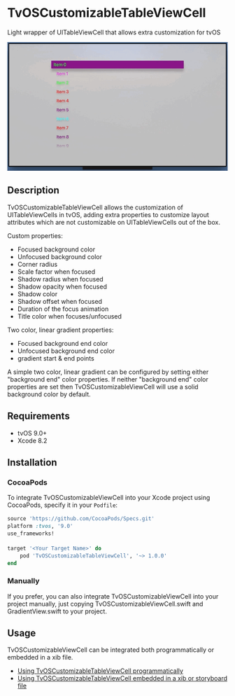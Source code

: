 # TvOSCustomizableTableViewCell

Light wrapper of UITableViewCell that allows extra customization for tvOS

![](art/Preview.gif)

## Description

TvOSCustomizableTableViewCell allows the customization of UITableViewCells in tvOS, adding extra properties to customize layout attributes which are not customizable on UITableViewCells out of the box.

Custom properties:

- Focused background color
- Unfocused background color
- Corner radius
- Scale factor when focused
- Shadow radius when focused
- Shadow opacity when focused
- Shadow color
- Shadow offset when focused
- Duration of the focus animation
- Title color when focuses/unfocused

Two color, linear gradient properties:

- Focused background end color
- Unfocused background end color
- gradient start & end points

A simple two color, linear gradient can be configured by setting either "background end" color properties. If neither "background end" color properties are set then TvOSCustomizableViewCell will use a solid background color by default.

## Requirements

- tvOS 9.0+
- Xcode 8.2

## Installation

### CocoaPods

To integrate TvOSCustomizableViewCell into your Xcode project using CocoaPods, specify it in your `Podfile`:

```ruby
source 'https://github.com/CocoaPods/Specs.git'
platform :tvos, '9.0'
use_frameworks!

target '<Your Target Name>' do
    pod 'TvOSCustomizableTableViewCell', '~> 1.0.0'
end
```

### Manually

If you prefer, you can also integrate TvOSCustomizableViewCell into your project manually, just copying TvOSCustomizableViewCell.swift and GradientView.swift to your project.

## Usage

TvOSCustomizableViewCell can be integrated both programmatically or embedded in a xib file.

- [Using TvOSCustomizableTableViewCell programmatically](docs/UsageProgramatically.md)
- [Using TvOSCustomizableTableViewCell embedded in a xib or storyboard file](docs/UsageStoryboad.md)


